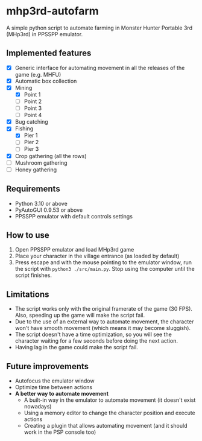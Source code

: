 # mhp3rd-autofarm
A simple python script to automate farming in Monster Hunter Portable 3rd (MHp3rd) in PPSSPP emulator.

## Implemented features
- [x] Generic interface for automating movement in all the releases of the game (e.g. MHFU)
- [x] Automatic box collection
- [x] Mining
    - [x] Point 1
    - [ ] Point 2
    - [ ] Point 3
    - [ ] Point 4
- [x] Bug catching
- [x] Fishing
    - [x] Pier 1
    - [ ] Pier 2
    - [ ] Pier 3
- [x] Crop gathering (all the rows)
- [ ] Mushroom gathering
- [ ] Honey gathering

## Requirements
- Python 3.10 or above
- PyAutoGUI 0.9.53 or above
- PPSSPP emulator with default controls settings

## How to use
1. Open PPSSPP emulator and load MHp3rd game
2. Place your character in the village entrance (as loaded by default)
3. Press escape and with the mouse pointing to the emulator window, run the script with `python3 ./src/main.py`. Stop using the computer until the script finishes.

## Limitations
- The script works only with the original framerate of the game (30 FPS). Also, speeding up the game will make the script fail.
- Due to the use of an external way to automate movement, the character won't have smooth movement (which means it may become sluggish).
- The script doesn't have a time optimization, so you will see the character waiting for a few seconds before doing the next action.
- Having lag in the game could make the script fail.

## Future improvements
- Autofocus the emulator window
- Optimize time between actions
- **A better way to automate movement**
    - A built-in way in the emulator to automate movement (it doesn't exist nowadays)
    - Using a memory editor to change the character position and execute actions
    - Creating a plugin that allows automating movement (and it should work in the PSP console too)
